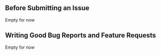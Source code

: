 ## Before Submitting an Issue

Empty for now

## Writing Good Bug Reports and Feature Requests

Empty for now
